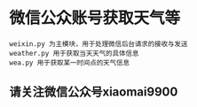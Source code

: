 微信公众账号获取天气等
==========================
	weixin.py 为主模块，用于处理微信后台请求的接收与发送
	weather.py 用于获取当天天气的具体信息
	wea.py 用于获取某一时间点的天气信息
请关注微信公众号xiaomai9900
---------------------------------
